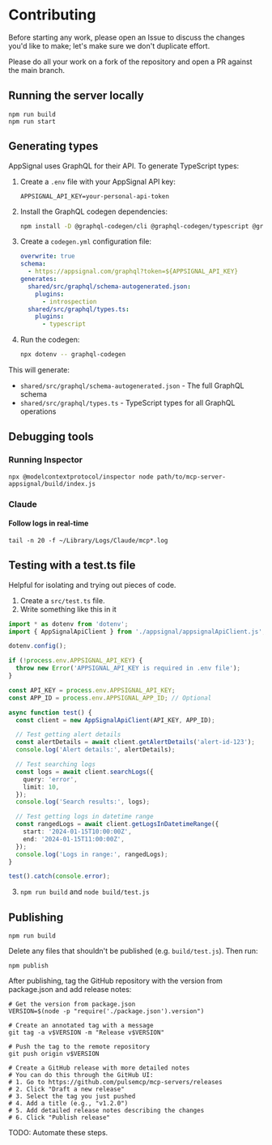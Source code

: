 # Contributing

Before starting any work, please open an Issue to discuss the changes you'd like to make; let's make sure we don't duplicate effort.

Please do all your work on a fork of the repository and open a PR against the main branch.

## Running the server locally

```
npm run build
npm run start
```

## Generating types

AppSignal uses GraphQL for their API. To generate TypeScript types:

1. Create a `.env` file with your AppSignal API key:

   ```
   APPSIGNAL_API_KEY=your-personal-api-token
   ```

2. Install the GraphQL codegen dependencies:

   ```bash
   npm install -D @graphql-codegen/cli @graphql-codegen/typescript @graphql-codegen/introspection graphql dotenv-cli
   ```

3. Create a `codegen.yml` configuration file:

   ```yaml
   overwrite: true
   schema:
     - https://appsignal.com/graphql?token=${APPSIGNAL_API_KEY}
   generates:
     shared/src/graphql/schema-autogenerated.json:
       plugins:
         - introspection
     shared/src/graphql/types.ts:
       plugins:
         - typescript
   ```

4. Run the codegen:
   ```bash
   npx dotenv -- graphql-codegen
   ```

This will generate:

- `shared/src/graphql/schema-autogenerated.json` - The full GraphQL schema
- `shared/src/graphql/types.ts` - TypeScript types for all GraphQL operations

## Debugging tools

### Running Inspector

```
npx @modelcontextprotocol/inspector node path/to/mcp-server-appsignal/build/index.js
```

### Claude

#### Follow logs in real-time

```
tail -n 20 -f ~/Library/Logs/Claude/mcp*.log
```

## Testing with a test.ts file

Helpful for isolating and trying out pieces of code.

1. Create a `src/test.ts` file.
2. Write something like this in it

```ts
import * as dotenv from 'dotenv';
import { AppSignalApiClient } from './appsignal/appsignalApiClient.js';

dotenv.config();

if (!process.env.APPSIGNAL_API_KEY) {
  throw new Error('APPSIGNAL_API_KEY is required in .env file');
}

const API_KEY = process.env.APPSIGNAL_API_KEY;
const APP_ID = process.env.APPSIGNAL_APP_ID; // Optional

async function test() {
  const client = new AppSignalApiClient(API_KEY, APP_ID);

  // Test getting alert details
  const alertDetails = await client.getAlertDetails('alert-id-123');
  console.log('Alert details:', alertDetails);

  // Test searching logs
  const logs = await client.searchLogs({
    query: 'error',
    limit: 10,
  });
  console.log('Search results:', logs);

  // Test getting logs in datetime range
  const rangedLogs = await client.getLogsInDatetimeRange({
    start: '2024-01-15T10:00:00Z',
    end: '2024-01-15T11:00:00Z',
  });
  console.log('Logs in range:', rangedLogs);
}

test().catch(console.error);
```

3. `npm run build` and `node build/test.js`

## Publishing

```
npm run build
```

Delete any files that shouldn't be published (e.g. `build/test.js`). Then run:

```
npm publish
```

After publishing, tag the GitHub repository with the version from package.json and add release notes:

```
# Get the version from package.json
VERSION=$(node -p "require('./package.json').version")

# Create an annotated tag with a message
git tag -a v$VERSION -m "Release v$VERSION"

# Push the tag to the remote repository
git push origin v$VERSION

# Create a GitHub release with more detailed notes
# You can do this through the GitHub UI:
# 1. Go to https://github.com/pulsemcp/mcp-servers/releases
# 2. Click "Draft a new release"
# 3. Select the tag you just pushed
# 4. Add a title (e.g., "v1.2.0")
# 5. Add detailed release notes describing the changes
# 6. Click "Publish release"
```

TODO: Automate these steps.
